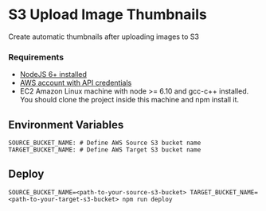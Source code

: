 # S3 Upload Image Thumbnails
Create automatic thumbnails after uploading images to S3

### Requirements

- [NodeJS 6+ installed](https://nodejs.org/en/download/)
- [AWS account with API credentials](https://serverless.com/framework/docs/providers/aws/guide/credentials/)
- EC2 Amazon Linux machine with node >= 6.10 and gcc-c++ installed. You should clone the project inside this machine and npm install it.


## Environment Variables
```
SOURCE_BUCKET_NAME: # Define AWS Source S3 bucket name
TARGET_BUCKET_NAME: # Define AWS Target S3 bucket name
```

## Deploy
```
SOURCE_BUCKET_NAME=<path-to-your-source-s3-bucket> TARGET_BUCKET_NAME=<path-to-your-target-s3-bucket> npm run deploy
```







